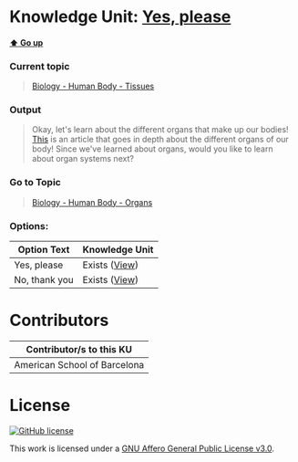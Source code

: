 # Knowledge Unit: [Yes, please](../../knowledge_units/biology-human-body-tissues/yes-please.md)

#### [:arrow_up: Go up](../../topics/biology-human-body-tissues.md)
### Current topic
> [Biology - Human Body - Tissues](../../topics/biology-human-body-tissues.md)
### Output
> Okay, let&#039;s learn about the different organs that make up our bodies! [This](https://byjus.com/biology/human-body-anatomy/) is an article that goes in depth about the different organs of our body! Since we&#039;ve learned about organs, would you like to learn about organ systems next?
### Go to Topic
> [Biology - Human Body - Organs](../../topics/biology-human-body-organs.md)

### Options: 

| Option Text | Knowledge Unit |
| - | - |  
| Yes, please  |  Exists ([View](../../knowledge_units/biology-human-body-organs/yes-please.md))  |  
| No, thank you  |  Exists ([View](../../knowledge_units/biology-human-body-organs/no-thank-you.md))  | 

# Contributors

| Contributor/s to this KU |
| - | 
| American School of Barcelona |

# License
[![GitHub license](https://img.shields.io/github/license/inbrainz/cerebro)](https://github.com/inbrainz/cerebro/blob/master/LICENSE)

This work is licensed under a [GNU Affero General Public License v3.0](https://www.gnu.org/licenses/agpl-3.0.txt).